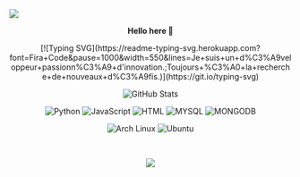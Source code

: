 <img src="https://capsule-render.vercel.app/api?type=waving&height=350&color=gradient&text=Hello%20I'm%20Justin%20Lantomalala&fontAlign=50&section=header&reversal=false&textBg=false&fontSize=50&strokeWidth=0" />
<p align=center>  <strong> Hello here 👋 </strong> <p>

<p align=center>  
  [![Typing SVG](https://readme-typing-svg.herokuapp.com?font=Fira+Code&pause=1000&width=550&lines=Je+suis+un+d%C3%A9veloppeur+passionn%C3%A9+d'innovation.;Toujours+%C3%A0+la+recherche+de+nouveaux+d%C3%A9fis.)](https://git.io/typing-svg)
</p>

  <p align="center">
    <img src="https://github-readme-streak-stats.herokuapp.com?user=gaetan1903&theme=solarized-dark&theme=leafy&ring=047884&sideNums=06ACBD&dates=06ACBD&currStreakNum=06ACBD&currStreakLabel=06ACBD&background=ffffff00&hide_border=true&stroke=ffffff00" alt="GitHub Stats" />
  </p>
  
  
<p align='center'>
  <img alt='Python' src='https://img.shields.io/badge/Python-008080?style=for-the-badge&logo=python&logoColor=white'/>
  <img alt='JavaScript' src='https://img.shields.io/badge/JavaScript-008080?style=for-the-badge&logo=javascript&logoColor=white'/>
  <img alt='HTML' src='https://img.shields.io/badge/PHP-008080?style=for-the-badge&logo=php&logoColor=white'/>
  <img alt='MYSQL' src='https://img.shields.io/badge/MYSQL-008080?style=for-the-badge&logo=mysql&logoColor=white'/>
  <img alt='MONGODB' src='https://img.shields.io/badge/mongodb-008080?style=for-the-badge&logo=mongodb&logoColor=white'/>

  </p>

<p align='center'>
  <img alt='Arch Linux' src='https://img.shields.io/badge/Arch_Linux-008080?style=for-the-badge&logo=arch-linux&logoColor=white'/>
  <img alt='Ubuntu' src='https://img.shields.io/badge/Ubuntu-008080?style=for-the-badge&logo=ubuntu&logoColor=white'/>
  </br>
<p> 
 <br/>

<p align=center>  <strong>
<img src='https://komarev.com/ghpvc/?username=gaetan1903&color=008080'>
</strong> <p>

